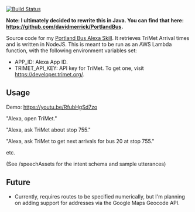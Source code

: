 [![Build Status](https://travis-ci.org/davidmerrick/alexa-trimet.svg?branch=master)](https://travis-ci.org/davidmerrick/alexa-trimet)

**Note: I ultimately decided to rewrite this in Java. You can find that here: https://github.com/davidmerrick/PortlandBus.**

Source code for my [Portland Bus Alexa Skill](https://www.amazon.com/David-Merrick-Portland-Bus/dp/B01NB9LCZK/ref=sr_1_2?ie=UTF8&qid=1504987577&sr=8-2&keywords=portland+bus). It retrieves TriMet Arrival times and is written in NodeJS. This is meant to be run as an AWS Lambda function, with the following environment variables set:

* APP_ID: Alexa App ID.
* TRIMET_API_KEY: API key for TriMet. To get one, visit https://developer.trimet.org/.

## Usage

Demo: https://youtu.be/RfubHgSd7zo

"Alexa, open TriMet."

"Alexa, ask TriMet about stop 755."

"Alexa, ask TriMet to get next arrivals for bus 20 at stop 755."

etc.

(See /speechAssets for the intent schema and sample utterances)

## Future

* Currently, requires routes to be specified numerically, but I'm planning on adding support for addresses via the Google Maps Geocode API.

